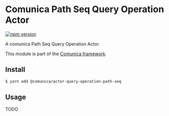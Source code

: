 # Comunica Path Seq Query Operation Actor

[![npm version](https://badge.fury.io/js/%40comunica%2Factor-query-operation-path-seq.svg)](https://www.npmjs.com/package/@comunica/actor-query-operation-path-seq)

A comunica Path Seq Query Operation Actor.

This module is part of the [Comunica framework](https://github.com/comunica/comunica).

## Install

```bash
$ yarn add @comunica/actor-query-operation-path-seq
```

## Usage

TODO
